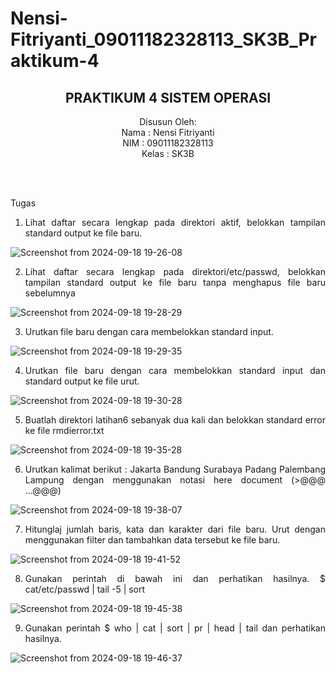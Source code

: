 # Nensi-Fitriyanti_09011182328113_SK3B_Praktikum-4

<div align="center">

## PRAKTIKUM 4 SISTEM OPERASI 

Disusun Oleh:\
Nama  : Nensi Fitriyanti\
NIM   : 09011182328113\
Kelas : SK3B

<br>
<br>

</div>

<div align="justify">

Tugas
1. Lihat daftar secara lengkap pada direktori aktif, belokkan tampilan standard output ke file baru.

![Screenshot from 2024-09-18 19-26-08](https://github.com/user-attachments/assets/5d6bd6b1-9fd5-4ba6-96e2-d1ab3083c4aa)

2. Lihat daftar secara lengkap pada direktori/etc/passwd, belokkan tampilan standard output ke file baru tanpa menghapus file baru sebelumnya

![Screenshot from 2024-09-18 19-28-29](https://github.com/user-attachments/assets/da1d8c8b-79d1-4815-be9c-a166084b4238)


3. Urutkan file baru dengan cara membelokkan standard input.

![Screenshot from 2024-09-18 19-29-35](https://github.com/user-attachments/assets/37016492-75da-4d1a-bdcc-df722cf9eb3e)

4. Urutkan file baru dengan cara membelokkan standard input dan standard output ke file urut.

![Screenshot from 2024-09-18 19-30-28](https://github.com/user-attachments/assets/eb1727c3-b19b-4ee6-b89c-480a75f18cdc)


5. Buatlah direktori latihan6 sebanyak dua kali dan belokkan standard error ke file rmdierror.txt


![Screenshot from 2024-09-18 19-35-28](https://github.com/user-attachments/assets/1d4c3e93-67c0-457e-a957-23eb307bf871)

6. Urutkan kalimat berikut : Jakarta Bandung Surabaya Padang Palembang Lampung dengan menggunakan notasi here document (>@@@ ...@@@)

![Screenshot from 2024-09-18 19-38-07](https://github.com/user-attachments/assets/64a87cbb-fd24-4e32-857e-808345a45cb4)

7. Hitunglaj jumlah baris, kata dan karakter dari file baru. Urut dengan menggunakan filter dan tambahkan data tersebut ke file baru.

![Screenshot from 2024-09-18 19-41-52](https://github.com/user-attachments/assets/bf3e9edc-4579-453a-aabf-c5eecd3418ea)

8. Gunakan perintah di bawah ini dan perhatikan hasilnya. $ cat/etc/passwd | tail -5 | sort

![Screenshot from 2024-09-18 19-45-38](https://github.com/user-attachments/assets/4178aa23-6297-4b5f-a4d2-c9cfb9002c7c)

9. Gunakan perintah $ who | cat | sort | pr | head | tail dan perhatikan hasilnya.
    
![Screenshot from 2024-09-18 19-46-37](https://github.com/user-attachments/assets/ea1be336-eebe-4288-bb25-b19f32b28a21)
